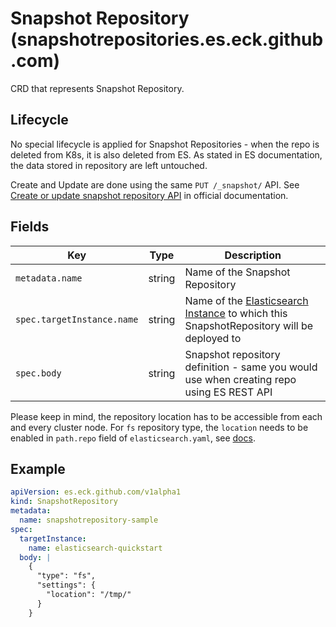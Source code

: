 # Snapshot Repository (snapshotrepositories.es.eck.github.com)

CRD that represents Snapshot Repository.

## Lifecycle

No special lifecycle is applied for Snapshot Repositories - when the repo
is deleted from K8s, it is also deleted from ES. As stated in ES documentation,
the data stored in repository are left untouched.

Create and Update are done using the same `PUT /_snapshot/` API.
See [Create or update snapshot repository API](https://www.elastic.co/guide/en/elasticsearch/reference/current/put-snapshot-repo-api.html)
in official documentation.

## Fields

| Key             | Type   | Description                                                                              |
|-----------------|--------|------------------------------------------------------------------------------------------|
| `metadata.name` | string | Name of the Snapshot Repository                                                          |
| `spec.targetInstance.name`| string | Name of the [Elasticsearch Instance](cr_elasticsearch_instance.md) to which this SnapshotRepository will be deployed to |
| `spec.body`     | string | Snapshot repository definition - same you would use when creating repo using ES REST API |

Please keep in mind, the repository location has to be accessible from each and
every cluster node. For `fs` repository type, the `location` needs to be
enabled in `path.repo` field of `elasticsearch.yaml`, see [docs](https://www.elastic.co/guide/en/elasticsearch/reference/current/snapshots-filesystem-repository.html).

## Example

```yaml
apiVersion: es.eck.github.com/v1alpha1
kind: SnapshotRepository
metadata:
  name: snapshotrepository-sample
spec:
  targetInstance:
    name: elasticsearch-quickstart
  body: |
    {
      "type": "fs",
      "settings": {
        "location": "/tmp/"
      }
    }
```
